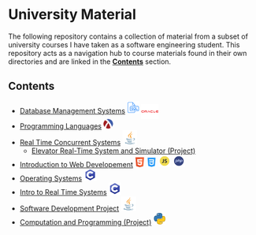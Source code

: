 # University Material 

The following repository contains a collection of material from a subset of university courses I have taken as a software engineering student. This repository acts as a navigation hub to course materials found in their own directories and are linked in the **[Contents](#contents)** section.

## Contents 

- [Database Management Systems](https://github.com/vahido9/database-course) <img height="25" width="25" src="icons/sql_icon.png"> <img align="center" height="30" width="35" src="icons/oracle_icon.png">
- [Programming Languages](https://github.com/vahido9/racket-course) <img height="20" width="20" src="icons/racket_icon.png">
- [Real Time Concurrent Systems](https://github.com/vahido9/concurrent-systems-course) <img height="30" width="30" src="icons/java_icon.png">
    - [Elevator Real-Time System and Simulator (Project)](https://github.com/ConnorMarcus/SYSC3303Project)
- [Introduction to Web Developement](https://github.com/vahido9/intro-web-dev-course) <img height="20" width="20" src="icons/html_icon.png"> <img height="20" width="20" src="icons/css_icon.png"> <img height="25" width="25" src="icons/javascript_icon.png"> <img height="25" width="25" src="icons/php_icon.png">
- [Operating Systems](https://github.com/vahido9/operating-systems-course) <img height="25" width="25" src="icons/c_icon.png">
- [Intro to Real Time Systems](https://github.com/vahido9/real-time-systems-course) <img height="25" width="25" src="icons/c_icon.png">
- [Software Development Project](https://github.com/vahido9/monopoly) <img height="30" width="30" src="icons/java_icon.png">
- [Computation and Programming (Project)](https://github.com/vahido9/cli-image-editor) <img height="25" width="25" src="icons/python_icon.png">
